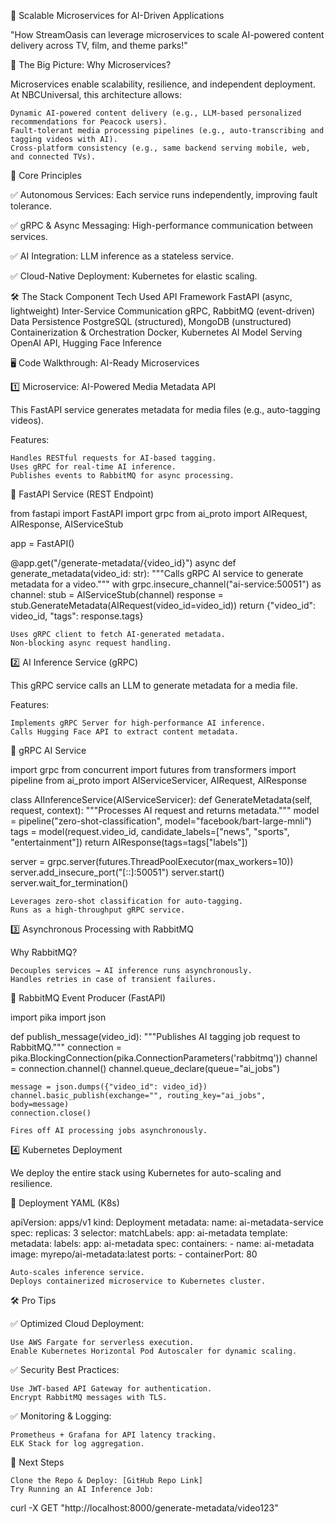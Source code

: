 🚀 Scalable Microservices for AI-Driven Applications

"How StreamOasis can leverage microservices to scale AI-powered content delivery across TV, film, and theme parks!"

🧩 The Big Picture: Why Microservices?

Microservices enable scalability, resilience, and independent deployment. At NBCUniversal, this architecture allows:

    Dynamic AI-powered content delivery (e.g., LLM-based personalized recommendations for Peacock users).
    Fault-tolerant media processing pipelines (e.g., auto-transcribing and tagging videos with AI).
    Cross-platform consistency (e.g., same backend serving mobile, web, and connected TVs).

📡 Core Principles

✅ Autonomous Services: Each service runs independently, improving fault tolerance.

✅ gRPC & Async Messaging: High-performance communication between services.

✅ AI Integration: LLM inference as a stateless service.

✅ Cloud-Native Deployment: Kubernetes for elastic scaling.

🛠️ The Stack
Component 	Tech Used
API Framework 	FastAPI (async, lightweight)
Inter-Service Communication 	gRPC, RabbitMQ (event-driven)
Data Persistence 	PostgreSQL (structured), MongoDB (unstructured)
Containerization & Orchestration 	Docker, Kubernetes
AI Model Serving 	OpenAI API, Hugging Face Inference

🖥️ Code Walkthrough: AI-Ready Microservices

1️⃣ Microservice: AI-Powered Media Metadata API

This FastAPI service generates metadata for media files (e.g., auto-tagging videos).

Features:

    Handles RESTful requests for AI-based tagging.
    Uses gRPC for real-time AI inference.
    Publishes events to RabbitMQ for async processing.

📜 FastAPI Service (REST Endpoint)

from fastapi import FastAPI
import grpc
from ai_proto import AIRequest, AIResponse, AIServiceStub

app = FastAPI()

@app.get("/generate-metadata/{video_id}")
async def generate_metadata(video_id: str):
    """Calls gRPC AI service to generate metadata for a video."""
    with grpc.insecure_channel("ai-service:50051") as channel:
        stub = AIServiceStub(channel)
        response = stub.GenerateMetadata(AIRequest(video_id=video_id))
    return {"video_id": video_id, "tags": response.tags}

    Uses gRPC client to fetch AI-generated metadata.
    Non-blocking async request handling.

2️⃣ AI Inference Service (gRPC)

This gRPC service calls an LLM to generate metadata for a media file.

Features:

    Implements gRPC Server for high-performance AI inference.
    Calls Hugging Face API to extract content metadata.

📜 gRPC AI Service

import grpc
from concurrent import futures
from transformers import pipeline
from ai_proto import AIServiceServicer, AIRequest, AIResponse

class AIInferenceService(AIServiceServicer):
    def GenerateMetadata(self, request, context):
        """Processes AI request and returns metadata."""
        model = pipeline("zero-shot-classification", model="facebook/bart-large-mnli")
        tags = model(request.video_id, candidate_labels=["news", "sports", "entertainment"])
        return AIResponse(tags=tags["labels"])

server = grpc.server(futures.ThreadPoolExecutor(max_workers=10))
server.add_insecure_port("[::]:50051")
server.start()
server.wait_for_termination()

    Leverages zero-shot classification for auto-tagging.
    Runs as a high-throughput gRPC service.

3️⃣ Asynchronous Processing with RabbitMQ

Why RabbitMQ?

    Decouples services → AI inference runs asynchronously.
    Handles retries in case of transient failures.

📜 RabbitMQ Event Producer (FastAPI)

import pika
import json

def publish_message(video_id):
    """Publishes AI tagging job request to RabbitMQ."""
    connection = pika.BlockingConnection(pika.ConnectionParameters('rabbitmq'))
    channel = connection.channel()
    channel.queue_declare(queue="ai_jobs")

    message = json.dumps({"video_id": video_id})
    channel.basic_publish(exchange="", routing_key="ai_jobs", body=message)
    connection.close()

    Fires off AI processing jobs asynchronously.

4️⃣ Kubernetes Deployment

We deploy the entire stack using Kubernetes for auto-scaling and resilience.

📜 Deployment YAML (K8s)

apiVersion: apps/v1
kind: Deployment
metadata:
  name: ai-metadata-service
spec:
  replicas: 3
  selector:
    matchLabels:
      app: ai-metadata
  template:
    metadata:
      labels:
        app: ai-metadata
    spec:
      containers:
      - name: ai-metadata
        image: myrepo/ai-metadata:latest
        ports:
        - containerPort: 80

    Auto-scales inference service.
    Deploys containerized microservice to Kubernetes cluster.

🛠️ Pro Tips

✅ Optimized Cloud Deployment:

    Use AWS Fargate for serverless execution.
    Enable Kubernetes Horizontal Pod Autoscaler for dynamic scaling.

✅ Security Best Practices:

    Use JWT-based API Gateway for authentication.
    Encrypt RabbitMQ messages with TLS.

✅ Monitoring & Logging:

    Prometheus + Grafana for API latency tracking.
    ELK Stack for log aggregation.

🚀 Next Steps

    Clone the Repo & Deploy: [GitHub Repo Link]
    Try Running an AI Inference Job:

curl -X GET "http://localhost:8000/generate-metadata/video123"
